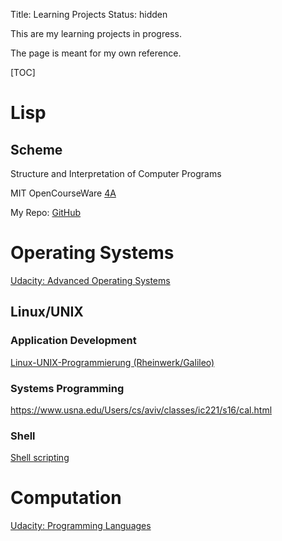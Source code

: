 Title: Learning Projects
Status: hidden

This are my learning projects in progress.

The page is meant for my own reference.


[TOC]

# Lisp

## Scheme

Structure and Interpretation of Computer Programs

MIT OpenCourseWare [4A](http://ocw.mit.edu/courses/electrical-engineering-and-computer-science/6-001-structure-and-interpretation-of-computer-programs-spring-2005/video-lectures/4a-pattern-matching-and-rule-based-substitution/)

My Repo: [GitHub](https://github.com/LukasWoodtli/SchemeCourse)

<!-- ## Common Lisp
[ELM Art](http://art2.ph-freiburg.de/Lisp-Kurs) -->



# Operating Systems
[Udacity: Advanced Operating Systems](https://classroom.udacity.com/courses/ud189/)

## Linux/UNIX

### Application Development

[Linux-UNIX-Programmierung (Rheinwerk/Galileo)](http://openbook.rheinwerk-verlag.de/linux_unix_programmierung/Kap02-002.htm#t2t310)

### Systems Programming

https://www.usna.edu/Users/cs/aviv/classes/ic221/s16/cal.html

### Shell

[Shell scripting](http://openbook.rheinwerk-verlag.de/shell_programmierung/)

# Computation

[Udacity: Programming Languages](https://classroom.udacity.com/courses/cs262)
